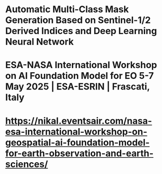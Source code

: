 # Automatic Multi-Class Mask Generation Based on Sentinel-1/2 Derived Indices and Deep Learning Neural Network
# ESA-NASA International Workshop on AI Foundation Model for EO 5-7 May 2025 | ESA-ESRIN | Frascati, Italy
# https://nikal.eventsair.com/nasa-esa-international-workshop-on-geospatial-ai-foundation-model-for-earth-observation-and-earth-sciences/ 
